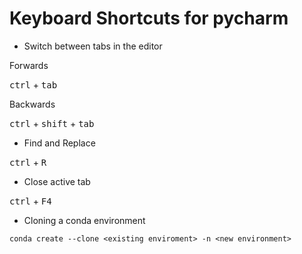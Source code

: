 # Keyboard Shortcuts for pycharm

- Switch between tabs in the editor

Forwards 

<kbd>ctrl</kbd> + <kbd>tab</kbd>

Backwards

<kbd>ctrl</kbd> + <kbd>shift</kbd> + <kbd>tab</kbd>

- Find and Replace

<kbd>ctrl</kbd> + <kbd>R</kbd>

- Close active tab

<kbd>ctrl</kbd> + <kbd>F4</kbd>

- Cloning a conda environment

`conda create --clone <existing enviroment> -n <new environment>`
